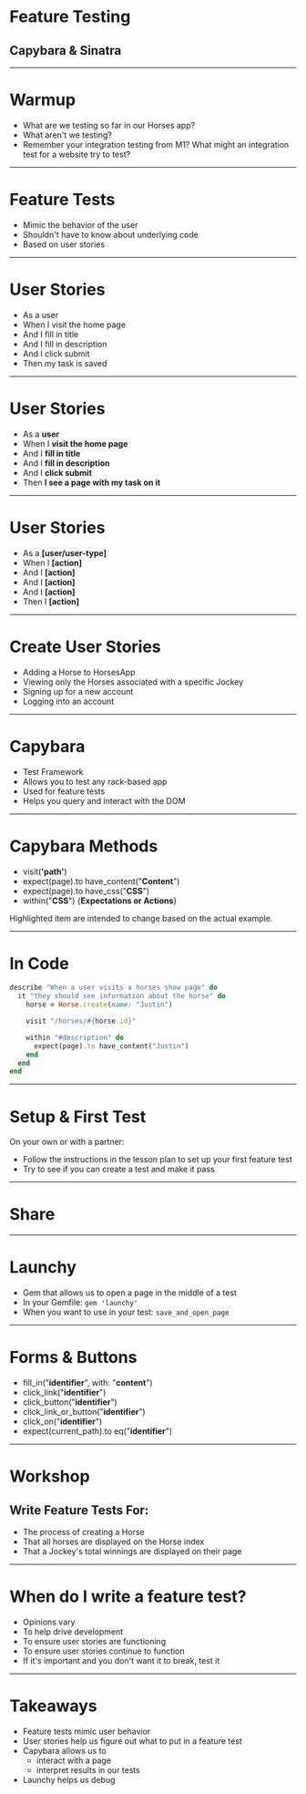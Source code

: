 # Feature Testing

## Capybara & Sinatra

---

# Warmup

* What are we testing so far in our Horses app?
* What aren't we testing?
* Remember your integration testing from M1? What might an integration test for a website try to test?

---

# Feature Tests

* Mimic the behavior of the user
* Shouldn't have to know about underlying code
* Based on user stories

---

# User Stories

* As a user
* When I visit the home page
* And I fill in title
* And I fill in description
* And I click submit
* Then my task is saved

---

# User Stories

* As a **user**
* When I **visit the home page**
* And I **fill in title**
* And I **fill in description**
* And I **click submit**
* Then **I see a page with my task on it**

---

# User Stories

* As a **[user/user-type]**
* When I **[action]**
* And I **[action]**
* And I **[action]**
* And I **[action]**
* Then I **[action]**

---

# Create User Stories

* Adding a Horse to HorsesApp
* Viewing only the Horses associated with a specific Jockey
* Signing up for a new account
* Logging into an account

---

# Capybara

* Test Framework
* Allows you to test any rack-based app
* Used for feature tests
* Helps you query and interact with the DOM

---

# Capybara Methods

* visit(**'path'**)
* expect(page).to have_content("**Content**")
* expect(page).to have_css("**CSS**")
* within("**CSS**") {**Expectations or Actions**}

Highlighted item are intended to change based on the actual example.

---

# In Code

```ruby
describe "When a user visits a horses show page" do
  it "they should see information about the horse" do
    horse = Horse.create(name: "Justin")

    visit "/horses/#{horse.id}"

    within "#description" do
      expect(page).to have_content("Justin")
    end
  end
end

```

---

# Setup & First Test

On your own or with a partner:

* Follow the instructions in the lesson plan to set up your first feature test
* Try to see if you can create a test and make it pass

---

# Share

---

# Launchy

* Gem that allows us to open a page in the middle of a test
* In your Gemfile: `gem 'launchy'`
* When you want to use in your test: `save_and_open_page`

---

# Forms & Buttons

* fill_in("**identifier**", with: "**content**")
* click_link("**identifier**")
* click_button("**identifier**")
* click_link_or_button("**identifier**")
* click_on("**identifier**")
* expect(current_path).to eq("**identifier**")

---

# Workshop

## Write Feature Tests For:

* The process of creating a Horse
* That all horses are displayed on the Horse index
* That a Jockey's total winnings are displayed on their page

---

# When do I write a feature test?

* Opinions vary
* To help drive development
* To ensure user stories are functioning
* To ensure user stories continue to function
* If it's important and you don't want it to break, test it

---

# Takeaways

* Feature tests mimic user behavior
* User stories help us figure out what to put in a feature test
* Capybara allows us to
    * interact with a page
    * interpret results in our tests
* Launchy helps us debug
